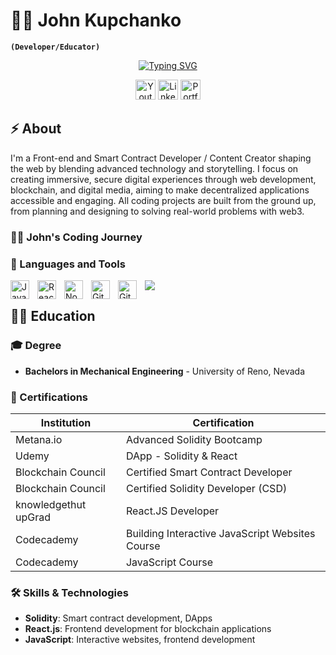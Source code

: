 # 🏄‍♂️ John Kupchanko
**`(Developer/Educator)`**

<p align="center">
  <a href="https://git.io/typing-svg"><img src="https://readme-typing-svg.demolab.com?font=Fira+Code&pause=1000&color=F75C7E&random=false&width=435&lines=Front+End+Developer;Smart+Contract+Developer;Technical+Educator" alt="Typing SVG" /></a>
</p>

<p align="center">
  <a href="https://www.youtube.com/@BlockchainBuilders"><img width="32px" alt="Youtube" title="Youtube" src="https://i.imgur.com/qiXu7b2.png"/></a>
  <a href="https://www.linkedin.com/in/john-kupchanko/"><img width="32px" alt="LinkedIn" title="LinkedIn" src="https://i.imgur.com/yRpa1dQ.png"/></a>
  <a href="https://jkupchanko.github.io/Portfolio"><img width="32px" alt="Portfolio" title="Portfolio" src="https://www.cleanpng.com/png-computer-icons-web-browser-1535230/"/></a>
<p/>

## ⚡ About
<p>I'm a Front-end and Smart Contract Developer / Content Creator shaping the web by blending advanced technology and storytelling. I focus on creating immersive, secure digital experiences through web development, blockchain, and digital media, aiming to make decentralized applications accessible and engaging. All coding projects are built from the ground up, from planning and designing to solving real-world problems with web3.</p>

<summary><h3>👨‍💻 John's Coding Journey</h3></summary>

### 🧰 Languages and Tools

<img align="left" alt="JavaScript" width="30px" style="padding-right:10px;" src="https://cdn.jsdelivr.net/gh/devicons/devicon/icons/javascript/javascript-plain.svg" />
<img align="left" alt="React" width="30px" style="padding-right:10px;" src="https://cdn.jsdelivr.net/gh/devicons/devicon/icons/react/react-original.svg" />
<img align="left" alt="NodeJS" width="30px" style="padding-right:10px;" src="https://cdn.jsdelivr.net/gh/devicons/devicon/icons/nodejs/nodejs-original.svg" />
<img align="left" alt="GitHub" width="30px" style="padding-right:10px;" src="https://cdn.jsdelivr.net/gh/devicons/devicon/icons/github/github-original.svg" />
<img align="left" alt="GitHub" width="30px" style="padding-right:10px;" src="https://cdn.jsdelivr.net/gh/devicons/devicon/icons/solidity/solidity-original.svg" />

[<img src="https://custom-icon-badges.demolab.com/badge/-Subscribe%20For%20More-red?style=for-the-badge&logo=video&logoColor=white"/>](https://www.youtube.com/@BlockchainBuilders/)

## 👨‍🎓 Education

### 🎓 Degree
- **Bachelors in Mechanical Engineering** - University of Reno, Nevada

### 📜 Certifications
| Institution               | Certification                          |
|---------------------------|----------------------------------------|
| Metana.io                 | Advanced Solidity Bootcamp             |
| Udemy                     | DApp - Solidity & React                |
| Blockchain Council        | Certified Smart Contract Developer     |
| Blockchain Council        | Certified Solidity Developer (CSD)     |
| knowledgethut upGrad      | React.JS Developer                     |
| Codecademy                | Building Interactive JavaScript Websites Course |
| Codecademy                | JavaScript Course                      |

### 🛠 Skills & Technologies
- **Solidity**: Smart contract development, DApps
- **React.js**: Frontend development for blockchain applications
- **JavaScript**: Interactive websites, frontend development

[website]: https://jkupchanko.github.io/Portfolio
[youtube]: https://www.youtube.com/@BlockchainBuilders/
